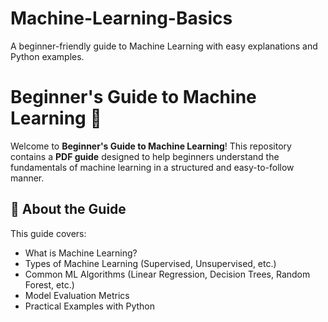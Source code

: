 # Machine-Learning-Basics
A beginner-friendly guide to Machine Learning with easy explanations and Python examples.

# Beginner's Guide to Machine Learning 🚀

Welcome to **Beginner's Guide to Machine Learning**! This repository contains a **PDF guide** designed to help beginners understand the fundamentals of machine learning in a structured and easy-to-follow manner.

## 📘 About the Guide
This guide covers:
- What is Machine Learning?
- Types of Machine Learning (Supervised, Unsupervised, etc.)
- Common ML Algorithms (Linear Regression, Decision Trees, Random Forest, etc.)
- Model Evaluation Metrics
- Practical Examples with Python
